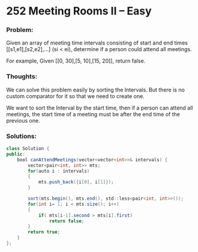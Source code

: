# 252 Meeting Rooms II – Easy

### Problem:

Given an array of meeting time intervals consisting of start and end times [[s1,e1],[s2,e2],…] (si < ei), determine if a person could attend all meetings.

For example,
Given [[0, 30],[5, 10],[15, 20]],
return false.

### Thoughts:

We can solve this problem easily by sorting the Intervals. But there is no custom comparator for it so that we need to create one.

We want to sort the Interval by the start time, then if a person can attend all meetings, the start time of a meeting must be after the end time of the previous one.

### Solutions:

```java
class Solution {
public:
    bool canAttendMeetings(vector<vector<int>>& intervals) {
        vector<pair<int, int>> mts;
        for(auto i : intervals)
        {
            mts.push_back({i[0], i[1]});
        }

        sort(mts.begin(), mts.end(), std::less<pair<int, int>>());
        for(int i= 1; i < mts.size(); i++)
        {
            if( mts[i-1].second > mts[i].first)
                return false;
        }
        return true;
    }
};
```
